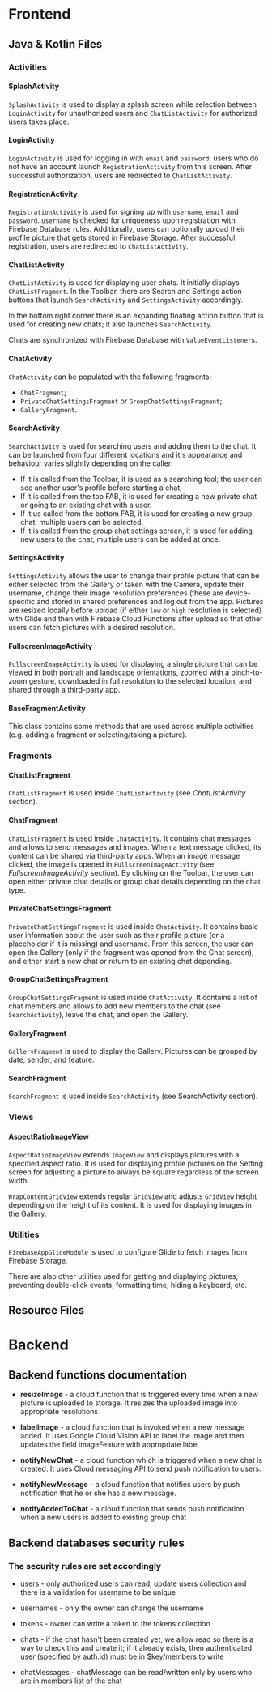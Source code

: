 # Frontend

## Java & Kotlin Files

### Activities

#### SplashActivity

`SplashActivity` is used to display a splash screen while selection between `LoginActivity` for unauthorized users and `ChatListActivity` for authorized users takes place.

#### LoginActivity

`LoginActivity` is used for logging in with `email` and `password`; users who do not have an account launch `RegistrationActivity` from this screen. After successful authorization, users are redirected to `ChatListActivity`.

#### RegistrationActivity

`RegistrationActivity` is used for signing up with `username`, `email` and `password`. `username` is checked for uniqueness upon registration with Firebase Database rules. Additionally, users can optionally upload their profile picture that gets stored in Firebase Storage. After successful registration, users are redirected to `ChatListActivity`.

#### ChatListActivity

`ChatListActivity` is used for displaying user chats. It initially displays `ChatListFragment`.
In the Toolbar, there are Search and Settings action buttons that launch `SearchActivity` and `SettingsActivity` accordingly.

In the bottom right corner there is an expanding floating action button that is used for creating new chats; it also launches `SearchActivity`.

Chats are synchronized with Firebase Database with `ValueEventListener`s.

#### ChatActivity

`ChatActivity` can be populated with the following fragments:

* `ChatFragment`;
* `PrivateChatSettingsFragment` or `GroupChatSettingsFragment`;
* `GalleryFragment`.

#### SearchActivity

`SearchActivity` is used for searching users and adding them to the chat. It can be launched from four different locations and it's appearance and behaviour varies slightly depending on the caller:

* If it is called from the Toolbar, it is used as a searching tool; the user can see another user's profile before starting a chat;
* If it is called from the top FAB, it is used for creating a new private chat or going to an existing chat with a user.
* If it us called from the bottom FAB, it is used for creating a new group chat; multiple users can be selected.
* If it is called from the group chat settings screen, it is used for adding new users to the chat; multiple users can be added at once.

#### SettingsActivity

`SettingsActivity` allows the user to change their profile picture that can be either selected from the Gallery or taken with the Camera, update their username, change their image resolution preferences (these are device-specific and stored in shared preferences and log out from the app. Pictures are resized locally before upload (if either `low` or `high` resolution is selected) with Glide and then with Firebase Cloud Functions after upload so that other users can fetch pictures with a desired resolution.

#### FullscreenImageActivity

`FullscreenImageActivity` is used for displaying a single picture that can be viewed in both portrait and landscape orientations, zoomed with a pinch-to-zoom gesture, downloaded in full resolution to the selected location, and shared through a third-party app.

#### BaseFragmentActivity

This class contains some methods that are used across multiple activities (e.g. adding a fragment or selecting/taking a picture).

### Fragments

#### ChatListFragment

`ChatListFragment` is used inside `ChatListActivity` (see _ChatListActivity_ section).

#### ChatFragment

`ChatListFragment` is used inside `ChatActivity`. It contains chat messages and allows to send messages and images. When a text message clicked, its content can be shared via third-party apps. When an image message clicked, the image is opened in `FullscreenImageActivity` (see _FullscreenImageActivity_ section). By clicking on the Toolbar, the user can open either private chat details or group chat details depending on the chat type.

#### PrivateChatSettingsFragment

`PrivateChatSettingsFragment` is used inside `ChatActivity`. It contains basic user information about the user such as their profile picture (or a placeholder if it is missing) and username. From this screen, the user can open the Gallery (only if the fragment was opened from the Chat screen), and either start a new chat or return to an existing chat depending.

#### GroupChatSettingsFragment

`GroupChatSettingsFragment` is used inside `ChatActivity`. It contains a list of chat members and allows to add new members to the chat (see `SearchActivity`), leave the chat, and open the Gallery.

#### GalleryFragment

`GalleryFragment` is used to display the Gallery. Pictures can be grouped by date, sender, and feature.

#### SearchFragment

`SearchFragment` is used inside `SearchActivity` (see SearchActivity section).

### Views

#### AspectRatioImageView

`AspectRatioImageView` extends `ImageView` and displays pictures with a specified aspect ratio. It is used for displaying profile pictures on the Setting screen for adjusting a picture to always be square regardless of the screen width.

`WrapContentGridView` extends regular `GridView` and adjusts `GridView` height depending on the height of its content. It is used for displaying images in the Gallery.

### Utilities

`FirebaseAppGlideModule` is used to configure Glide to fetch images from Firebase Storage.

There are also other utilities used for getting and displaying pictures, preventing double-click events, formatting time, hiding a keyboard, etc.

###


## Resource Files



# Backend

## Backend functions documentation

* **resizeImage** - a cloud function that is triggered every time when a new picture is uploaded to storage. It resizes the uploaded image into appropriate resolutions

* **labelImage** - a cloud function that is invoked when a new message added. It uses Google Cloud Vision API to label the image and then updates the field imageFeature with appropriate label

* **notifyNewChat** - a cloud function which is triggered when a new chat is created. It uses Cloud messaging API to send push notification to users.

* **notifyNewMessage** - a cloud function that notifies users by push notification that he or she has a new message.

* **notifyAddedToChat** - a cloud function that sends push notification when a new users is added to existing group chat

## Backend databases security rules

### The security rules are set accordingly

- users - only authorized users can read, update users collection and there is a validation for username to be unique

- usernames - only the owner can change the username

- tokens - owner can write a token to the tokens collection

- chats - if the chat hasn't been created yet, we allow read so there is a way to check this and create it; if it already exists, then authenticated user (specified by auth.id) must be in $key/members to write

- chatMessages - chatMessage can be read/written only by users who are in members list of the chat
